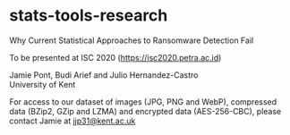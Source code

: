 # stats-tools-research

Why Current Statistical Approaches to Ransomware Detection Fail

To be presented at ISC 2020 (https://isc2020.petra.ac.id)

Jamie Pont, Budi Arief and Julio Hernandez-Castro  
University of Kent

For access to our dataset of images (JPG, PNG and WebP), compressed data (BZip2, GZip and LZMA) and encrypted data (AES-256-CBC), please contact Jamie at jjp31@kent.ac.uk
